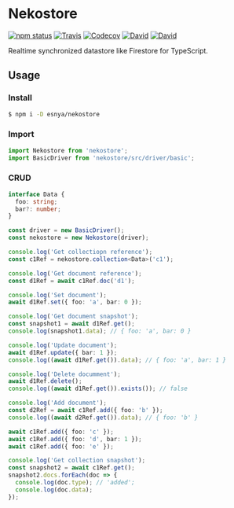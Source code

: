 # Nekostore
[![npm status](http://img.shields.io/npm/v/nekostore.svg)](https://www.npmjs.org/package/nekostore)
[![Travis](https://img.shields.io/travis/esnya/nekostore)](http://travis-ci.org/esnya/nekostore)
[![Codecov](https://img.shields.io/codecov/c/github/esnya/nekostore)](https://codecov.io/gh/esnya/nekostore)
[![David](https://img.shields.io/david/esnya/nekostore)](https://david-dm.org/esnya/nekostore?type=dev)
[![David](https://img.shields.io/david/dev/esnya/nekostore)](https://david-dm.org/esnya/nekostore?type=dev)

Realtime synchronized datastore like Firestore for TypeScript.

## Usage

### Install
```bash
$ npm i -D esnya/nekostore
```

### Import
```ts
import Nekostore from 'nekostore';
import BasicDriver from 'nekostore/src/driver/basic';
```

### CRUD
```ts
interface Data {
  foo: string;
  bar?: number;
}

const driver = new BasicDriver();
const nekostore = new Nekostore(driver);

console.log('Get collectiopn reference');
const c1Ref = nekostore.collection<Data>('c1');

console.log('Get document reference');
const d1Ref = await c1Ref.doc('d1');

console.log('Set document');
await d1Ref.set({ foo: 'a', bar: 0 });

console.log('Get document snapshot');
const snapshot1 = await d1Ref.get();
console.log(snapshot1.data); // { foo: 'a', bar: 0 }

console.log('Update document');
await d1Ref.update({ bar: 1 });
console.log((await d1Ref.get()).data); // { foo: 'a', bar: 1 }

console.log('Delete documment');
await d1Ref.delete();
console.log((await d1Ref.get()).exists()); // false

console.log('Add document');
const d2Ref = await c1Ref.add({ foo: 'b' });
console.log((await d2Ref.get()).data); // { foo: 'b' }

await c1Ref.add({ foo: 'c' });
await c1Ref.add({ foo: 'd', bar: 1 });
await c1Ref.add({ foo: 'e' });

console.log('Get collection snapshot');
const snapshot2 = await c1Ref.get();
snapshot2.docs.forEach(doc => {
  console.log(doc.type); // 'added';
  console.log(doc.data);
});
```
